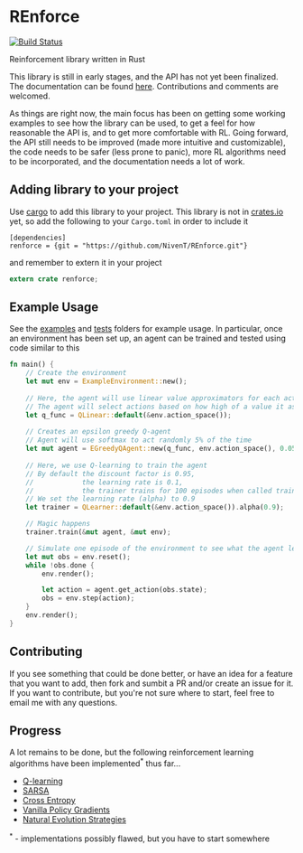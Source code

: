 # REnforce
[![Build Status](https://travis-ci.org/NivenT/REnforce.svg?branch=master)](https://travis-ci.org/NivenT/REnforce)

Reinforcement library written in Rust

This library is still in early stages, and the API has not yet been finalized. The documentation can be found [here](https://nivent.github.io/REnforce/renforce/). Contributions and comments are welcomed.

As things are right now, the main focus has been on getting some working examples to see how the library can be used, to get a feel for how reasonable the API is, and to get more comfortable with RL. Going forward, the API still needs to be improved (made more intuitive and customizable), the code needs to be safer (less prone to panic), more RL algorithms need to be incorporated, and the documentation needs a lot of work. 

## Adding library to your project
Use [cargo](http://doc.crates.io/guide.html) to add this library to your project. This library is not in [crates.io](https://crates.io/) yet, so add the following to your `Cargo.toml` in order to include it
```
[dependencies]
renforce = {git = "https://github.com/NivenT/REnforce.git"}
```
and remember to extern it in your project
```Rust
extern crate renforce;
```

## Example Usage
See the [examples](https://github.com/NivenT/REnforce/tree/master/examples) and [tests](https://github.com/NivenT/REnforce/tree/master/tests) folders for example usage.
In particular, once an environment has been set up, an agent can be trained and tested using code similar to this

```Rust
fn main() {
	// Create the environment
	let mut env = ExampleEnvironment::new();
	
	// Here, the agent will use linear value approximators for each action in a given state
	// The agent will select actions based on how high of a value it assigns them
	let q_func = QLinear::default(&env.action_space());
	
	// Creates an epsilon greedy Q-agent
	// Agent will use softmax to act randomly 5% of the time
	let mut agent = EGreedyQAgent::new(q_func, env.action_space(), 0.05, Softmax::default());
	
	// Here, we use Q-learning to train the agent
	// By default the discount factor is 0.95,
	//            the learning rate is 0.1,
	//            the trainer trains for 100 episodes when called train
	// We set the learning rate (alpha) to 0.9
	let trainer = QLearner::default(&env.action_space()).alpha(0.9);

	// Magic happens
	trainer.train(&mut agent, &mut env);

	// Simulate one episode of the environment to see what the agent learned
	let mut obs = env.reset();
	while !obs.done {
		env.render();

		let action = agent.get_action(obs.state);
		obs = env.step(action);
	}
	env.render();
}
```

## Contributing
If you see something that could be done better, or have an idea for a feature that you want to add, then fork and sumbit a PR and/or create an issue for it. If you want to contribute, but you're not sure where to start, feel free to email me with any questions.

## Progress
A lot remains to be done, but the following reinforcement learning algorithms have been implemented<sup>*</sup> thus far...

* [Q-learning](https://www.wikiwand.com/en/Q-learning)
* [SARSA](https://www.wikiwand.com/en/State-Action-Reward-State-Action)
* [Cross Entropy](https://esc.fnwi.uva.nl/thesis/centraal/files/f2110275396.pdf)
* [Vanilla Policy Gradients](https://youtu.be/PtAIh9KSnjo?t=2590)
* [Natural Evolution Strategies](https://arxiv.org/pdf/1703.03864.pdf)


<sup>*</sup> - implementations possibly flawed, but you have to start somewhere
